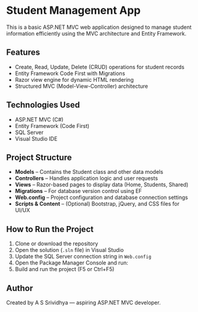 # Student Management App

This is a basic ASP.NET MVC web application designed to manage student information efficiently using the MVC architecture and Entity Framework.

##  Features

- Create, Read, Update, Delete (CRUD) operations for student records
- Entity Framework Code First with Migrations
- Razor view engine for dynamic HTML rendering
- Structured MVC (Model-View-Controller) architecture

##  Technologies Used

- ASP.NET MVC (C#)
- Entity Framework (Code First)
- SQL Server
- Visual Studio IDE

##  Project Structure

- **Models** – Contains the Student class and other data models  
- **Controllers** – Handles application logic and user requests  
- **Views** – Razor-based pages to display data (Home, Students, Shared)  
- **Migrations** – For database version control using EF  
- **Web.config** – Project configuration and database connection settings  
- **Scripts & Content** – (Optional) Bootstrap, jQuery, and CSS files for UI/UX

##  How to Run the Project

1. Clone or download the repository
2. Open the solution (`.sln` file) in Visual Studio
3. Update the SQL Server connection string in `Web.config`
4. Open the Package Manager Console and run:
5. Build and run the project (F5 or Ctrl+F5)

##  Author

Created by A S Srividhya — aspiring ASP.NET MVC developer.
